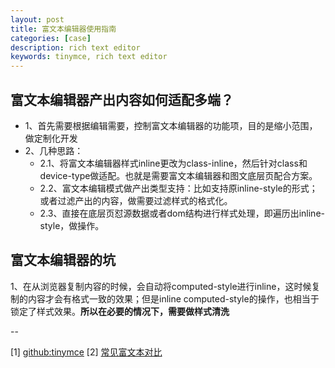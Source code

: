 ```yaml
---
layout: post
title: 富文本编辑器使用指南
categories: [case]
description: rich text editor
keywords: tinymce, rich text editor
---
```


## 富文本编辑器产出内容如何适配多端？

* 1、首先需要根据编辑需要，控制富文本编辑器的功能项，目的是缩小范围，做定制化开发
* 2、几种思路：
  * 2.1、将富文本编辑器样式inline更改为class-inline，然后针对class和device-type做适配。也就是需要富文本编辑器和图文底层页配合方案。
  * 2.2、富文本编辑模式做产出类型支持：比如支持原inline-style的形式；或者过滤产出的内容，做需要过滤样式的格式化。
  * 2.3、直接在底层页怼源数据或者dom结构进行样式处理，即遍历出inline-style，做操作。

## 富文本编辑器的坑

1、在从浏览器复制内容的时候，会自动将computed-style进行inline，这时候复制的内容才会有格式一致的效果；但是inline computed-style的操作，也相当于锁定了样式效果。**所以在必要的情况下，需要做样式清洗**

--

[1] [github:tinymce](https://github.com/tinymce/tinymce)
[2] [常见富文本对比](https://panjiachen.gitee.io/vue-element-admin-site/zh/feature/component/rich-editor.html#%E5%B8%B8%E8%A7%81%E5%AF%8C%E6%96%87%E6%9C%AC)
